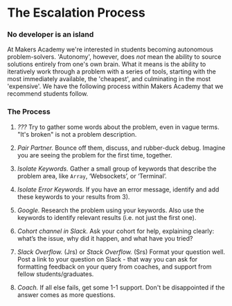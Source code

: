 # The Escalation Process

### No developer is an island
At Makers Academy we're interested in students becoming autonomous problem-solvers. 'Autonomy', however, does *not* mean the ability to source solutions entirely from one's own brain. What it means is the ability to iteratively work through a problem with a series of tools, starting with the most immediately available, the 'cheapest', and culminating in the most 'expensive'. We have the following process within Makers Academy that we recommend students follow.

### The Process

1. *???* Try to gather some words about the problem, even in vague terms. "It's broken" is not a problem description.

2. *Pair Partner.* Bounce off them, discuss, and rubber-duck debug. Imagine you are seeing the problem for the first time, together.

3. *Isolate Keywords.* Gather a small group of keywords that describe the problem area, like `Array`, ‘Websockets’, or ‘Terminal’.

4. *Isolate Error Keywords.* If you have an error message, identify and add these keywords to your results from 3).

5. *Google.* Research the problem using your keywords. Also use the keywords to identify relevant results (i.e. not just the first one).

6. *Cohort channel in Slack.* Ask your cohort for help, explaining clearly: what’s the issue, why did it happen, and what have you tried?

7. *Slack Overflow.* (Jrs) or *Stack Overflow.* (Srs) Format your question well. Post a link to your question on Slack - that way you can ask for formatting feedback on your query from coaches, and support from fellow students/graduates.

8. *Coach.* If all else fails, get some 1-1 support. Don't be disappointed if the answer comes as more questions.
